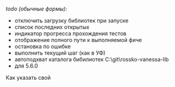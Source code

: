 ﻿<a id="markdown-vanessa-add--add-" name="vanessa-add--add-"></a>
*todo (обычные формы):*
* отключить загрузку библиотек при запуске
* список последних открытых
* индикатор прогресса прохождения тестов
* отображение полного пути к выполняемой фиче
* остановка по ошибке
* выполнить текущий шаг (как в УФ)
* автоподхват каталога бибилиотек C:\git\rossko-vanessa-lib
* для 5.6.0

Как указать свой
